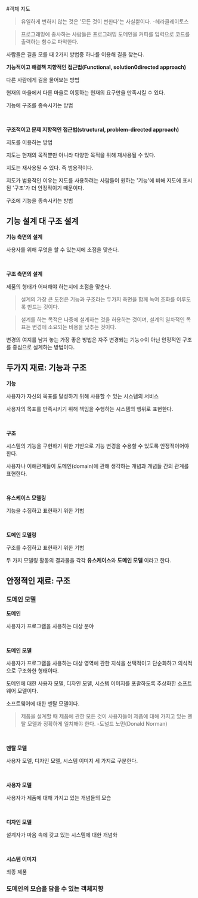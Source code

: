 #객체 지도

> 유일하게 변하지 않는 것은 '모든 것이 변한다'는 사실뿐이다.
> -헤라클레이토스

> 프로그래밍에 종사하는 사람들은 프로그래밍 도메인을 커피를 입력으로 코드를 출력하는 함수로 파악한다.

사람들은 길을 모를 때 2가지 방법중 하나를 이용해 길을 찾는다.

**기능적이고 해결책 지향적인 접근법(Functional, solution0directed approach)**

다른 사람에게 길을 물어보는 방법

현재의 마을에서 다른 마을로 이동하는 현재의 요구만을 만족시킬 수 있다.

기능에 구조를 종속시키는 방법

<br>

**구조적이고 문제 지향적인 접근법(structural, problem-directed approach)**

지도를 이용하는 방법

지도는 현재의 목적뿐만 아니라 다양한 목적을 위해 재사용될 수 있다.

지도는 재사용될 수 있다. 즉 범용적이다. 

지도가 범용적인 이유는 지도를 사용하려는 사람들이 원하는 '기능'에 비해 지도에 표시된 '구조'가 더 안정적이기 때문이다.

구조에 기능을 종속시키는 방법

## 기능 설계 대 구조 설계

**기능 측면의 설계** 

사용자를 위해 무엇을 할 수 있는지에 초점을 맞춘다.

<br>

**구조 측면의 설계** 

제품의 형태가 어떠해야 하는지에 초점을 맞춘다.

> 설계의 가장 큰 도전은 기능과 구조라는 두가지 측면을 함께 녹여 조화를 이루도록 만드는 것이다. 

> 설계를 하는 목적은 나중에 설계하는 것을 허용하는 것이며, 설계의 일차적인 목표는 변경에 소요되는 비용을 낮추는 것이다.

변경의 여지를 남겨 놓는 가장 좋은 방법은 자주 변경되는 기능ㅇ이 아닌 안정적인 구조를 중심으로 설계하는 방법이다.

## 두가지 재료: 기능과 구조

**기능**

사용자가 자신의 목표를 달성하기 위해 사용할 수 있는 시스템의 서비스

사용자의 목표를 만족시키기 위해 책임을 수행하는 시스템의 행위로 표현한다.

<br>

**구조**

시스템의 기능을 구현하기 위한 기반으로 기능 변경을 수용할 수 있도록 안정적이어야 한다.

사용자나 이해관계들이 도메인(domain)에 관해 생각하는 개념과 개념들 간의 관계를 표현한다.

<br>

**유스케이스 모델링**

기능을 수집하고 표현하기 위한 기법

<br>

**도메인 모델링**

구조를 수집하고 표현하기 위한 기법

두 가지 모델링 활동의 결과물을 각각 **유스케이스**와 **도메인 모델** 이라고 한다.

## 안정적인 재료: 구조

### 도메인 모델

**도메인**

사용자가 프로그램을 사용하는 대상 분야

<br>

**도메인 모델**

사용자가 프로그램을 사용하는 대상 영역에 관한 지식을 선택적이고 단순화하고 의식적으로 구조화한 형태이다. 

도메인에 대한 사용자 모델, 디자인 모델, 시스템 이미지를 포괄하도록 추상화한 소프트웨어 모델이다.

소프트웨어에 대한 멘탈 모델이다.

> 제품을 설계할 때 제품에 관한 모든 것이 사용자들이 제품에 대해 가지고 있는 멘탈 모델과 정확하게 일치해야 한다. -도널드 노먼(Donald Norman)

<br>

**멘탈 모델**

사용자 모델, 디자인 모델, 시스템 이미지 세 가지로 구분한다.

<br>

**사용자 모델**

사용자가 제품에 대해 가지고 있는 개념들의 모습

<br>

**디자인 모델**

설계자가 마음 속에 갖고 있는 시스템에 대한 개념화

<br>

**시스템 이미지**

최종 제품

### 도메인의 모습을 담을 수 있는 객체지향

